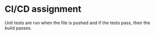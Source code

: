 # CI/CD assignment

Unit tests are run when the file is pushed and if the tests pass, then the build passes.